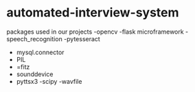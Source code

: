 # automated-interview-system
packages used in our projects 
-opencv
-flask microframework
-speech_recognition 
-pytesseract
- mysql.connector
- PIL
- =fitz
- sounddevice
-  pyttsx3
-scipy
-wavfile

